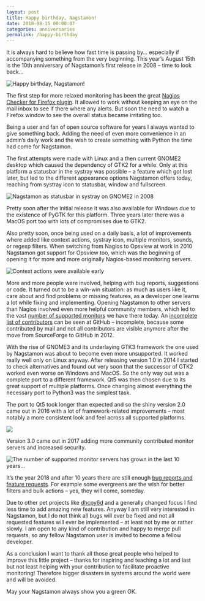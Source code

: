 ```yaml
---
layout: post
title: Happy birthday, Nagstamon!
date: 2018-08-15 00:00:07
categories: anniversaries
permalink: /happy-birthday
---
```


It is always hard to believe how fast time is passing by… especially if accompanying something from the very beginning. This year’s August 15th is the 10th anniversary of Nagstamon’s first release in 2008 – time to look back…  

![Happy birthday, Nagstamon!](/assets/images/nagstamon_10_cake_web.png)  

The first step for more relaxed monitoring has been the great [Nagios Checker for Firefox plugin](https://addons.mozilla.org/de/firefox/addon/nagios-checker/). It allowed to work without keeping an eye on the mail inbox to see if there where any alerts. But soon the need to watch a Firefox window to see the overall status became irritating too.


Being a user and fan of open source software for years I always wanted to give something back. Adding the need of even more convenience in an admin’s daily work and the wish to create something with Python the time had come for Nagstamon.


The first attempts were made with Linux and a then current GNOME2 desktop which caused the dependency of GTK2 for a while. Only at this platform a statusbar in the systray was possible – a feature which got lost later, but led to the different appearance options Nagstamon offers today, reaching from systray icon to statusbar, window and fullscreen.


![Nagstamon as statusbar in systray on GNOME2 in 2008](/assets/images/nagstamon-statusbar.png)

Pretty soon after the initial release it was also available for Windows due to the existence of PyGTK for this platform. Three years later there was a MacOS port too with lots of compromises due to GTK2.


Also pretty soon, once being used on a daily basis, a lot of improvements where added like context actions, systray icon, multiple monitors, sounds, or regexp filters. When switching from Nagios to Opsview at work in 2010 Nagstamon got support for Opsview too, which was the beginning of opening it for more and more originally Nagios-based monitoring servers.

![Context actions were available early](/assets/images/popup-monitor.png)

More and more people were involved, helping with bug reports, suggestions or code. It turned out to be a win-win situation: as much as users like it, care about and find problems or missing features, as a developer one learns a lot while fixing and implementing. Opening Nagstamon to other servers than Nagios involved even more helpful community members, which led to the vast [number of supported monitors](https://github.com/HenriWahl/Nagstamon/tree/master/Nagstamon/Servers) we have there today. An [incomplete list of contributors](https://github.com/HenriWahl/Nagstamon/graphs/contributors) can be seen at GitHub – incomplete, because some contributed by mail and not all contributors are visible anymore after the move from SourceForge to GitHub in 2012.


With the rise of GNOME3 and its underlaying GTK3 framework the one used by Nagstamon was about to become even more unsupported. It worked really well only on Linux anyway. After releasing version 1.0 in 2014 I started to check alternatives and found out very soon that the successor of GTK2 worked even worse on Windows and MacOS. So the only way out was a complete port to a different framework. Qt5 was then chosen due to its great support of multiple platforms. Once changing almost everything the necessary port to Python3 was the simplest task.


The port to Qt5 took longer than expected and so the shiny version 2.0 came out in 2016 with a lot of framework-related improvements – most notably a more consistent look and feel across all supported platforms.


![](/assets/images/about_2.0.png)


Version 3.0 came out in 2017 adding more community contributed monitor servers and increased security.


![The number of supported monitor servers has grown in the last 10 years…
](/assets/images/monitors.png)

It’s the year 2018 and after 10 years there are still enough [bug reports and feature requests](https://github.com/HenriWahl/Nagstamon/issues). For example some evergreens are the wish for better filters and bulk actions – yes, they will come, someday.  



Due to other pet projects like [dhcpy6d](https://dhcpy6d.de/) and a generally changed focus I find less time to add amazing new features. Anyway I am still very interested in Nagstamon, but I do not think all bugs will ever be fixed and not all requested features will ever be implemented – at least not by me or rather slowly. I am open to any kind of contribution and happy to merge pull requests, so any fellow Nagstamon user is invited to become a fellow developer.


As a conclusion I want to thank all those great people who helped to improve this little project – thanks for inspiring and teaching a lot and last but not least helping with your contribution to facilitate proactive monitoring! Therefore bigger disasters in systems around the world were and will be avoided.


May your Nagstamon always show you a green OK.  



